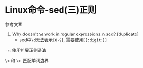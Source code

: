 # Linux命令-sed(三)正则

参考文章

1. [Why doesn't `\d` work in regular expressions in sed? [duplicate]](https://stackoverflow.com/questions/14671293/why-doesnt-d-work-in-regular-expressions-in-sed)
    - sed中`\d`无法表示`[0-9]`, 需要使用`[[:digit:]]`

`-r`: 使用扩展正则语法

`\<` 和 `\>`: 匹配单词边界
